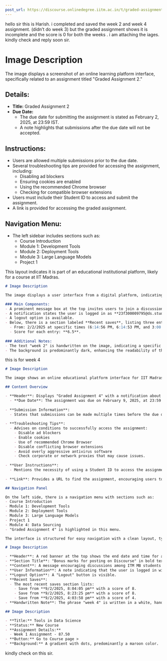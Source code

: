 ```yaml
---
post_url: https://discourse.onlinedegree.iitm.ac.in/t/graded-assignments-dashboard-scores-incorrect-missing/166816/1
---
```

hello sir this is Harish. i completed and saved the week 2 and week 4 assignment. (didn’t do week 3) but the graded assignment shows it is incomplete and the score is 0 for both the weeks . i am attaching the iages. kindly check and reply soon sir.

# Image Description

The image displays a screenshot of an online learning platform interface, specifically related to an assignment titled "Graded Assignment 2."

## Details:
- **Title:** Graded Assignment 2
- **Due Date:** 
  - The due date for submitting the assignment is stated as February 2, 2025, at 23:59 IST.
  - A note highlights that submissions after the due date will not be accepted.

## Instructions:
- Users are allowed multiple submissions prior to the due date.
- Several troubleshooting tips are provided for accessing the assignment, including:
  - Disabling ad blockers
  - Ensuring cookies are enabled
  - Using the recommended Chrome browser
  - Checking for compatible browser extensions
- Users must include their Student ID to access and submit the assignment.
- A link is provided for accessing the graded assignment.

## Navigation Menu:
- The left sidebar includes sections such as:
  - Course Introduction
  - Module 1: Development Tools
  - Module 2: Deployment Tools
  - Module 3: Large Language Models
  - Project 1

This layout indicates it is part of an educational institutional platform, likely for a course at IIT Madras.

  

```markdown
# Image Description

The image displays a user interface from a digital platform, indicating that an activity has ended on **Sunday, February 2, 2025, at 11:59 PM IST**. 

### Main Components:
- A prominent message box at the top invites users to join a discussion on Discourse.
- A notification states the user is logged in as **23f300009795@ds.study.iitm.ac.in**.
- A logout option is available.
- Below, there is a section labeled **Recent saves**, listing three entries with timestamps. Each entry indicates:
  - From: 2/2/2025 at specific times (6:14:56 PM, 6:14:53 PM, and 3:00:14 PM).
  - Score for each entry: **6.5**.
  
### Additional Notes:
- The text "week 2" is handwritten on the image, indicating a specific period or theme related to the activity.
- The background is predominantly dark, enhancing the readability of the text.
```

this is for week 4  

```markdown
# Image Description

The image shows an online educational platform interface for IIT Madras, specifically the "Graded Assignment 4" section. 

## Content Overview

- **Header**: Displays "Graded Assignment 4" with a notification about the due date.
  - **Due Date**: The assignment was due on February 9, 2025, at 23:59 IST.
  
- **Submission Information**: 
  - States that submissions can be made multiple times before the due date, but only the final submission will be graded.
  
- **Troubleshooting Tips**: 
  - Advises on conditions to successfully access the assignment:
    - Disable ad blockers
    - Enable cookies
    - Use of recommended Chrome Browser
    - Disable conflicting browser extensions
    - Avoid overly aggressive antivirus software
    - Check corporate or network proxies that may cause issues.
  
- **User Instructions**: 
  - Mentions the necessity of using a Student ID to access the assignment.
  
- **Link**: Provides a URL to find the assignment, encouraging users to attempt it.

## Navigation Panel

On the left side, there is a navigation menu with sections such as:
- Course Introduction
- Module 1: Development Tools
- Module 2: Deployment Tools
- Module 3: Large Language Models
- Project 1
- Module 4: Data Sourcing
- "Graded Assignment 4" is highlighted in this menu.

The interface is structured for easy navigation with a clean layout, typical of educational platforms.
```

  

```markdown
# Image Description

- **Header**: A red banner at the top shows the end date and time for a task: "Ended at Sun, 9 Feb, 2025, 11:59 pm IST".
- **Section Title**: "Bonus marks for posting on Discourse" in bold text.
- **Content**: A message encouraging discussions among ITM MB students regarding the GA4 - Data Sourcing Discussion Thread, stating that participation will earn an extra credit mark for a graded assignment.
- **User Information**: A note indicating that the user is logged in with an email address: `23f3000975@ds.study.iitm.ac.in`.
- **Logout Option**: A "Logout" button is visible.
- **Recent Saves**:
  - The most recent saves section lists:
    - Save from **9/2/2025, 8:04:05 pm** with a score of 8.
    - Save from **9/2/2025, 8:23:25 pm** with a score of 8.
    - Save from **9/2/2025, 4:03:58 pm** with a score of 4.
- **Handwritten Note**: The phrase "week 4" is written in a white, handwritten style across the middle of the image.
```

```markdown
## Image Description

- **Title:** Tools in Data Science
- **Status:** New Course
- **Assignment Details:** 
  - Week 1 Assignment - 87.50
- **Button:** Go to Course page >
- **Background:** A gradient with dots, predominantly a maroon color.
```

kindly check on this sir.